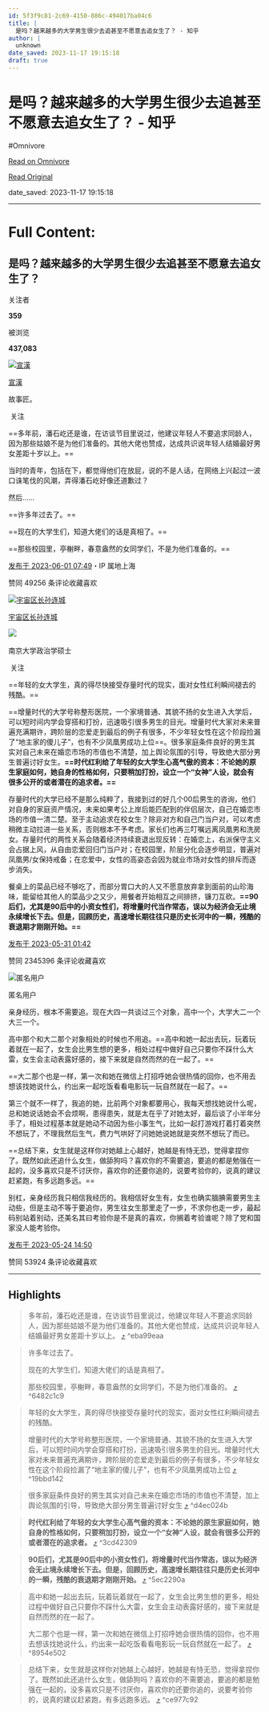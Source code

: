 ```yaml
---
id: 5f3f9c81-2c69-4150-886c-494017ba04c6
title: |
  是吗？越来越多的大学男生很少去追甚至不愿意去追女生了？ - 知乎
author: |
  unknown
date_saved: 2023-11-17 19:15:18
draft: true
---
```


# 是吗？越来越多的大学男生很少去追甚至不愿意去追女生了？ - 知乎
#Omnivore

[Read on Omnivore](https://omnivore.app/me/https-www-zhihu-com-question-591922741-answer-3054448694-18bdfc812d1)

[Read Original](https://www.zhihu.com/question/591922741/answer/3054448694)

date_saved: 2023-11-17 19:15:18


--- 

# Full Content: 

## 是吗？越来越多的大学男生很少去追甚至不愿意去追女生了？

关注者

**359**

被浏览

**437,083**

[![宣漢](https://proxy-prod.omnivore-image-cache.app/0x0,sCd4HnVYEa2NUwyod66ezOsKdWEl-7Hm-QsOdJ6UA9e4/https://pica.zhimg.com/v2-304a8b2a7b2ae9ae734c4b525d8203c0_l.jpg?source=2c26e567)](https://www.zhihu.com/people/xuan-yi-18-97)

[宣漢](https://www.zhihu.com/people/xuan-yi-18-97)

故事匠。

​ 关注

==多年前，潘石屹还是谁，在访谈节目里说过，他建议年轻人不要追求同龄人，因为那些姑娘不是为他们准备的。其他大佬也赞成，达成共识说年轻人结婚最好男女差距十岁以上。==

当时的青年，包括在下，都觉得他们在放屁，说的不是人话，在网络上兴起过一波口诛笔伐的风潮，弄得潘石屹好像还道歉过？

然后……

==许多年过去了。==

==现在的大学生们，知道大佬们的话是真相了。==

==那些校园里，亭榭畔，春意盎然的女同学们，不是为他们准备的。==

[发布于 2023-06-01 07:49](https://www.zhihu.com/question/591922741/answer/3054448694)・IP 属地上海

​赞同 492​​56 条评论​收藏​喜欢

[![宇宙区长孙连城](https://proxy-prod.omnivore-image-cache.app/0x0,s1qKtFc0qK-XOWjVLhwdSvE-si0UbbjYcXv_ZSszqrzg/https://picx.zhimg.com/v2-048060f54fc8bdf0b89db901a8090bc7_l.jpg?source=1def8aca)](https://www.zhihu.com/people/56-12-96-88)

[宇宙区长孙连城](https://www.zhihu.com/people/56-12-96-88)

​![](https://proxy-prod.omnivore-image-cache.app/0x0,sRpP1H2oa_TfsDLpATwsIt6ipVLRN7HlUZGTch2Ee4JQ/https://picx.zhimg.com/v2-4812630bc27d642f7cafcd6cdeca3d7a.jpg?source=88ceefae)

南京大学政治学硕士

​ 关注

==年轻的女大学生，真的得尽快接受存量时代的现实，面对女性红利瞬间褪去的残酷。==

==增量时代的大学号称整形医院，一个家境普通、其貌不扬的女生进入大学后，可以短时间内学会穿搭和打扮，迅速吸引很多男生的目光。增量时代大家对未来普遍充满期许，跨阶层的恋爱走到最后的例子有很多，不少年轻女性在这个阶段捡漏了“地主家的傻儿子”，也有不少凤凰男成功上位==。很多家庭条件良好的男生其实对自己未来在婚恋市场的市值也不清楚，加上舆论氛围的引导，导致绝大部分男生普遍讨好女生。**==时代红利给了年轻的女大学生心高气傲的资本：不论她的原生家庭如何，她自身的性格如何，只要稍加打扮，设立一个“女神”人设，就会有很多公开的或者潜在的追求者。==**

存量时代的大学已经不是那么纯粹了，我接到过的好几个00后男生的咨询，他们对自身的家庭资产情况，未来如果考公上岸后能匹配到的伴侣层次，自己在婚恋市场的市值一清二楚。至于主动追求在校女生？除非对方和自己门当户对，可以考虑稍微主动拉进一些关系，否则根本不予考虑。家长们也再三叮嘱远离凤凰男和洗房女。存量时代的两性关系会随着经济持续衰退出现反转：在婚恋上，右派保守主义会占据上风，从自由恋爱回归门当户对；在校园里，阶层分化会逐步明显，普遍对凤凰男/女保持戒备；在恋爱中，女性的高姿态会因为就业市场对女性的排斥而逐步消失。

餐桌上的菜品已经不够吃了，而部分胃口大的人又不愿意放弃拿到面前的山珍海味，能留给其他人的菜品少之又少，用餐者开始相互之间排挤，镰刀互砍。**==90后们，尤其是90后中的小资女性们，将增量时代当作常态，误以为经济会无止境永续增长下去。但是，回顾历史，高速增长期往往只是历史长河中的一瞬，残酷的衰退期才刚刚开始。==**

[](https://www.zhihu.com/question/599414457/answer/3023463989)

[](https://www.zhihu.com/question/599386736/answer/3037534551)

[发布于 2023-05-31 01:42](https://www.zhihu.com/question/591922741/answer/3052354760)

​赞同 2345​​396 条评论​收藏​喜欢

![匿名用户](https://proxy-prod.omnivore-image-cache.app/0x0,sXjjmek88uIS_5LhBG2SGii9YIjKRf2_zylONmtKRRkU/https://pic1.zhimg.com/v2-d41c2ceaed8f51999522f903672a521f_l.jpg?source=1def8aca)

匿名用户

亲身经历，根本不需要追。现在大四一共谈过三个对象，高中一个，大学大二一个大三一个。

高中那个和大二那个对象相处的时候也不用追。==高中和她一起出去玩，玩着玩着就在一起了，女生会比男生想的更多，相处过程中做好自己只要你不踩什么大雷，女生会主动表露好感的，接下来就是自然而然的在一起了。==

==大二那个也是一样，第一次和她在微信上打招呼她会很热情的回你，也不用去想该找她说什么，约出来一起吃饭看看电影玩一玩自然就在一起了。==

第三个就不一样了，我追的她，比前两个对象都要用心，我每天想找她说什么呢，总和她说话她会不会烦啊，患得患失，就是太在乎了对她太好，最后谈了小半年分手了，相处过程基本就是她动不动因为些小事生气，比如一起打游戏打着打着突然不想玩了，不理我然后生气，费力气哄好了问她她说她就是突然不想玩了而已。

==总结下来，女生就是这样你对她越上心越好，她越是有恃无恐，觉得拿捏你了。既然如此还追什么女生，做舔狗吗？喜欢你的不需要追，要追的都是勉强在一起的，没多喜欢只是不讨厌你，喜欢你的还要你追的，说要考验你的，说真的建议赶紧跑，有多远跑多远。==

别杠，亲身经历我只相信我经历的。我相信好女生有，女生也确实腼腆需要男生主动些，但是主动不等于要追你，男生往女生那里走了一步，不求你也走一步，最起码别站着别动，还美名其曰考验你是不是真的喜欢，你搁着考验谁呢？除了党和国家没人能考验你。

[发布于 2023-05-24 14:50](https://www.zhihu.com/question/591922741/answer/3043069121)

​赞同 539​​24 条评论​收藏​喜欢

---

## Highlights

> 多年前，潘石屹还是谁，在访谈节目里说过，他建议年轻人不要追求同龄人，因为那些姑娘不是为他们准备的。其他大佬也赞成，达成共识说年轻人结婚最好男女差距十岁以上。 [⤴️](https://omnivore.app/me/https-www-zhihu-com-question-591922741-answer-3054448694-18bdfc812d1#eba99eaa-a912-4067-b8dd-be4c4d9f36f6)  ^eba99eaa

> 许多年过去了。
> 
> 现在的大学生们，知道大佬们的话是真相了。
> 
> 那些校园里，亭榭畔，春意盎然的女同学们，不是为他们准备的。 [⤴️](https://omnivore.app/me/https-www-zhihu-com-question-591922741-answer-3054448694-18bdfc812d1#6482c1c9-0d97-49e3-a24a-3cbe7f89aa81)  ^6482c1c9

> 年轻的女大学生，真的得尽快接受存量时代的现实，面对女性红利瞬间褪去的残酷。
> 
> 增量时代的大学号称整形医院，一个家境普通、其貌不扬的女生进入大学后，可以短时间内学会穿搭和打扮，迅速吸引很多男生的目光。增量时代大家对未来普遍充满期许，跨阶层的恋爱走到最后的例子有很多，不少年轻女性在这个阶段捡漏了“地主家的傻儿子”，也有不少凤凰男成功上位 [⤴️](https://omnivore.app/me/https-www-zhihu-com-question-591922741-answer-3054448694-18bdfc812d1#19bbd142-2405-4ac5-b794-484cc37e844c)  ^19bbd142

> 很多家庭条件良好的男生其实对自己未来在婚恋市场的市值也不清楚，加上舆论氛围的引导，导致绝大部分男生普遍讨好女生 [⤴️](https://omnivore.app/me/https-www-zhihu-com-question-591922741-answer-3054448694-18bdfc812d1#d4ec024b-e9e4-4a89-b3ff-ae046490d6ec)  ^d4ec024b

> **时代红利给了年轻的女大学生心高气傲的资本：不论她的原生家庭如何，她自身的性格如何，只要稍加打扮，设立一个“女神”人设，就会有很多公开的或者潜在的追求者。** [⤴️](https://omnivore.app/me/https-www-zhihu-com-question-591922741-answer-3054448694-18bdfc812d1#3cd42309-75a4-49b9-9979-f73b452a9036)  ^3cd42309

> **90后们，尤其是90后中的小资女性们，将增量时代当作常态，误以为经济会无止境永续增长下去。但是，回顾历史，高速增长期往往只是历史长河中的一瞬，残酷的衰退期才刚刚开始。** [⤴️](https://omnivore.app/me/https-www-zhihu-com-question-591922741-answer-3054448694-18bdfc812d1#5ec2290a-5a1b-49de-be5c-bb4dbcca64fc)  ^5ec2290a

> 高中和她一起出去玩，玩着玩着就在一起了，女生会比男生想的更多，相处过程中做好自己只要你不踩什么大雷，女生会主动表露好感的，接下来就是自然而然的在一起了。
> 
> 大二那个也是一样，第一次和她在微信上打招呼她会很热情的回你，也不用去想该找她说什么，约出来一起吃饭看看电影玩一玩自然就在一起了。 [⤴️](https://omnivore.app/me/https-www-zhihu-com-question-591922741-answer-3054448694-18bdfc812d1#8954e502-91ab-4aed-b049-b42b4a046a52)  ^8954e502

> 总结下来，女生就是这样你对她越上心越好，她越是有恃无恐，觉得拿捏你了。既然如此还追什么女生，做舔狗吗？喜欢你的不需要追，要追的都是勉强在一起的，没多喜欢只是不讨厌你，喜欢你的还要你追的，说要考验你的，说真的建议赶紧跑，有多远跑多远。 [⤴️](https://omnivore.app/me/https-www-zhihu-com-question-591922741-answer-3054448694-18bdfc812d1#ce977c92-cd3a-4a8c-bcd3-7c62fccff508)  ^ce977c92

